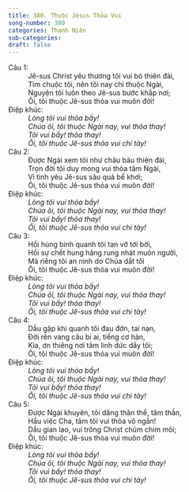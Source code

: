 ```yaml
---
title: 380. Thuộc Jêsus Thỏa Vui
song-number: 380
categories: Thanh Niên
sub-categories: 
draft: false
---
```

<dl><dt>Câu 1:</dt><dd data-verse="1">Jê-sus Christ yêu thương tôi vui bỏ thiên đài, <br/>Tìm chuộc tôi, nên tôi nay chỉ thuộc Ngài, <br/>Nguyện tôi luôn theo Jê-sus bước khắp nơi; <br/>Ôi, tôi thuộc Jê-sus thỏa vui muôn đời! </dd><dt>Điệp khúc:</dt><dd data-chorus="1"><em>Lòng tôi vui thỏa bấy! <br/>Chúa ôi, tôi thuộc Ngài nay, vui thỏa thay! <br/>Tôi vui bấy! thỏa thay! <br/>Ôi, tôi thuộc Jê-sus thỏa vui chi tày! </em></dd><dt>Câu 2:</dt><dd data-verse="2">Được Ngài xem tôi như châu báu thiên đài, <br/>Trọn đời tôi duy mong vui thỏa tâm Ngài, <br/>Vì tình yêu Jê-sus sâu quá bể khơi; <br/>Ôi, tôi thuộc Jê-sus thỏa vui muôn đời! </dd><dt>Điệp khúc:</dt><dd data-chorus="1"><em>Lòng tôi vui thỏa bấy! <br/>Chúa ôi, tôi thuộc Ngài nay, vui thỏa thay! <br/>Tôi vui bấy! thỏa thay! <br/>Ôi, tôi thuộc Jê-sus thỏa vui chi tày! </em></dd><dt>Câu 3:</dt><dd data-verse="3">Hồi hùng binh quanh tôi tan vỡ tơi bời, <br/>Hồi sự chết hung hăng rung nhát muôn người, <br/>Mà riêng tôi an ninh do Chúa dắt tôi <br/>Ôi, tôi thuộc Jê-sus thỏa vui muôn đời! </dd><dt>Điệp khúc:</dt><dd data-chorus="1"><em>Lòng tôi vui thỏa bấy! <br/>Chúa ôi, tôi thuộc Ngài nay, vui thỏa thay! <br/>Tôi vui bấy! thỏa thay! <br/>Ôi, tôi thuộc Jê-sus thỏa vui chi tày! </em></dd><dt>Câu 4:</dt><dd data-verse="4">Dầu gặp khi quanh tôi đau đớn, tai nạn, <br/>Đời rền vang câu bi ai, tiếng cơ hàn, <br/>Kìa, ơn thiêng nơi tâm linh dức dấy tôi; <br/>Ôi, tôi thuộc Jê-sus thỏa vui muôn đời! </dd><dt>Điệp khúc:</dt><dd data-chorus="1"><em>Lòng tôi vui thỏa bấy! <br/>Chúa ôi, tôi thuộc Ngài nay, vui thỏa thay! <br/>Tôi vui bấy! thỏa thay! <br/>Ôi, tôi thuộc Jê-sus thỏa vui chi tày! </em></dd><dt>Câu 5:</dt><dd data-verse="5">Được Ngài khuyên, tôi dâng thân thể, tâm thần, <br/>Hầu việc Cha, tâm tôi vui thỏa vô ngần! <br/>Dầu gian lao, vui trông Christ chúm chím môi; <br/>Ôi, tôi thuộc Jê-sus thỏa vui muôn đời! </dd><dt>Điệp khúc:</dt><dd data-chorus="1"><em>Lòng tôi vui thỏa bấy! <br/>Chúa ôi, tôi thuộc Ngài nay, vui thỏa thay! <br/>Tôi vui bấy! thỏa thay! <br/>Ôi, tôi thuộc Jê-sus thỏa vui chi tày! </em></dd></dl>